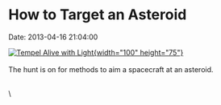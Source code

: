 How to Target an Asteroid
=========================

Date: 2013-04-16 21:04:00

[![Tempel Alive with
Light](http://www.jpl.nasa.gov/images/asteroid/20130416/pia02137-th.jpg){width="100"
height="75"}](http://www.jpl.nasa.gov/news/news.cfm?release=2013-138&rn=news.xml&rst=3768)\
\
The hunt is on for methods to aim a spacecraft at an asteroid.

\
\
